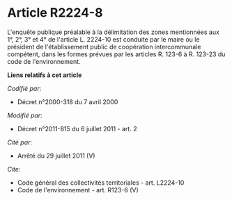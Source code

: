# Article R2224-8

L'enquête publique préalable à la délimitation des zones mentionnées aux 1°, 2°, 3° et 4° de l'article L. 2224-10 est
conduite par le maire ou le président de l'établissement public de coopération intercommunale compétent, dans les formes
prévues par les articles R. 123-6 à R. 123-23 du code de l'environnement.

**Liens relatifs à cet article**

_Codifié par_:

  - Décret n°2000-318 du 7 avril 2000

_Modifié par_:

  - Décret n°2011-815 du 6 juillet 2011 - art. 2

_Cité par_:

  - Arrêté du 29 juillet 2011 (V)

_Cite_:

  - Code général des collectivités territoriales - art. L2224-10
  - Code de l'environnement - art. R123-6 (V)
